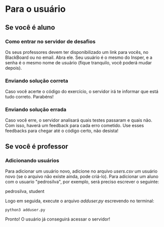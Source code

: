 # Para o usuário

## Se você é aluno

### Como entrar no servidor de desafios
Os seus professores devem ter disponibilizado um link para vocês, no BlackBoard ou no email. Abra ele.
Seu usuário é o mesmo do Insper, e a senha é o mesmo nome de usuário (fique tranquilo, você poderá mudar depois).

### Enviando solução correta
Caso você acerte o código do exercício, o servidor irá te informar que está tudo correto. Parabéns!

### Enviando solução errada
Caso você erre, o servidor analisará quais testes passaram e quais não. Com isso, haverá um feedback para cada erro cometido. Use esses feedbacks para chegar até o código certo, não desista!

## Se você é professor

### Adicionando usuários
Para adicionar um usuário novo, adicione no arquivo *users.csv* um usuário novo (se o arquivo não existe ainda, pode criá-lo). Para adicionar um aluno com o usuario "pedrosilva", por exemplo, será preciso escrever o seguinte:

pedrosilva, student

Logo em seguida, execute o arquivo *adduser.py* escrevendo no terminal:
```
python3 adduser.py
```

Pronto! O usuário já conseguirá acessar o servidor!